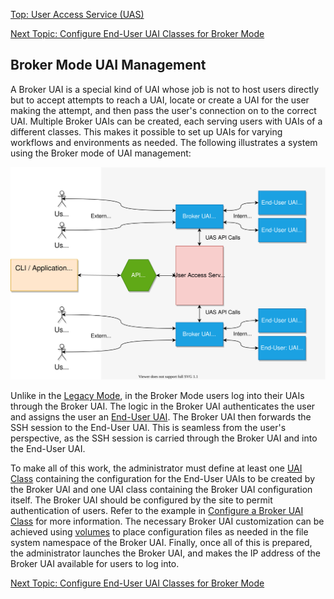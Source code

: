 [Top: User Access Service (UAS)](User_Access_Service_UAS.md)

[Next Topic: Configure End-User UAI Classes for Broker Mode](Configure_End-User_UAI_Classes_for_Broker_Mode.md)

## Broker Mode UAI Management

A Broker UAI is a special kind of UAI whose job is not to host users directly but to accept attempts to reach a UAI, locate or create a UAI for the user making the attempt, and then pass the user's connection on to the correct UAI. Multiple Broker UAIs can be created, each serving users with UAIs of a different classes. This makes it possible to set up UAIs for varying workflows and environments as needed. The following illustrates a system using the Broker mode of UAI management:

![UAS Broker Mode](../../img/uas_broker_mode.svg)

Unlike in the [Legacy Mode](Legacy_Mode_User-Driven_UAI_Management.md), in the Broker Mode users log into their UAIs through the Broker UAI. The logic in the Broker UAI authenticates the user and assigns the user an [End-User UAI](End_User_UAIs.md).  The Broker UAI then forwards the SSH session to the End-User UAI. This is seamless from the user's perspective, as the SSH session is carried through the Broker UAI and into the End-User UAI.

To make all of this work, the administrator must define at least one [UAI Class](UAI_Classes.md) containing the configuration for the End-User UAIs to be created by the Broker UAI and one UAI class containing the Broker UAI configuration itself. The Broker UAI should be configured by the site to permit authentication of users. Refer to the example in [Configure a Broker UAI Class](Configure_a_Broker_UAI_Class.md) for more information. The necessary Broker UAI customization can be achieved using [volumes](Volumes.md) to place configuration files as needed in the file system namespace of the Broker UAI. Finally, once all of this is prepared, the administrator launches the Broker UAI, and makes the IP address of the Broker UAI available for users to log into.

[Next Topic: Configure End-User UAI Classes for Broker Mode](Configure_End-User_UAI_Classes_for_Broker_Mode.md)
